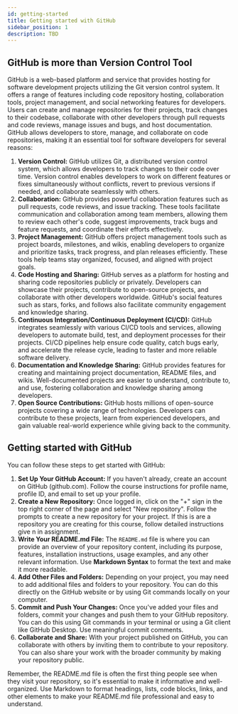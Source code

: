 ```yaml
---
id: getting-started
title: Getting started with GitHub
sidebar_position: 1
description: TBD
---
```


## GitHub is more than Version Control Tool

GitHub is a web-based platform and service that provides hosting for software development projects utilizing the Git version control system. It offers a range of features including code repository hosting, collaboration tools, project management, and social networking features for developers. Users can create and manage repositories for their projects, track changes to their codebase, collaborate with other developers through pull requests and code reviews, manage issues and bugs, and host documentation. GitHub allows developers to store, manage, and collaborate on code repositories, making it an essential tool for software developers for several reasons:

1. **Version Control:** GitHub utilizes Git, a distributed version control system, which allows developers to track changes to their code over time. Version control enables developers to work on different features or fixes simultaneously without conflicts, revert to previous versions if needed, and collaborate seamlessly with others.
2. **Collaboration:** GitHub provides powerful collaboration features such as pull requests, code reviews, and issue tracking. These tools facilitate communication and collaboration among team members, allowing them to review each other's code, suggest improvements, track bugs and feature requests, and coordinate their efforts effectively.
3. **Project Management:** GitHub offers project management tools such as project boards, milestones, and wikis, enabling developers to organize and prioritize tasks, track progress, and plan releases efficiently. These tools help teams stay organized, focused, and aligned with project goals.
4. **Code Hosting and Sharing:** GitHub serves as a platform for hosting and sharing code repositories publicly or privately. Developers can showcase their projects, contribute to open-source projects, and collaborate with other developers worldwide. GitHub's social features such as stars, forks, and follows also facilitate community engagement and knowledge sharing.
5. **Continuous Integration/Continuous Deployment (CI/CD):** GitHub integrates seamlessly with various CI/CD tools and services, allowing developers to automate build, test, and deployment processes for their projects. CI/CD pipelines help ensure code quality, catch bugs early, and accelerate the release cycle, leading to faster and more reliable software delivery.
6. **Documentation and Knowledge Sharing:** GitHub provides features for creating and maintaining project documentation, README files, and wikis. Well-documented projects are easier to understand, contribute to, and use, fostering collaboration and knowledge sharing among developers.
7. **Open Source Contributions:** GitHub hosts millions of open-source projects covering a wide range of technologies. Developers can contribute to these projects, learn from experienced developers, and gain valuable real-world experience while giving back to the community.

## Getting started with GitHub

You can follow these steps to get started with GitHub:

1. **Set Up Your GitHub Account:** If you haven't already, create an account on GitHub (github.com). Follow the course instructions for profile name, profile ID, and email to set up your profile.
2. **Create a New Repository:** Once logged in, click on the "+" sign in the top right corner of the page and select "New repository". Follow the prompts to create a new repository for your project. If this is are a repository you are creating for this course, follow detailed instructions give n in assignment.
3. **Write Your README.md File:** The `README.md` file is where you can provide an overview of your repository content, including its purpose, features, installation instructions, usage examples, and any other relevant information. Use **Markdown Syntax** to format the text and make it more readable.
4. **Add Other Files and Folders:** Depending on your project, you may need to add additional files and folders to your repository. You can do this directly on the GitHub website or by using Git commands locally on your computer.
5. **Commit and Push Your Changes:** Once you've added your files and folders, commit your changes and push them to your GitHub repository. You can do this using Git commands in your terminal or using a Git client like GitHub Desktop. Use meaningful commit comments.
6. **Collaborate and Share:** With your project published on GitHub, you can collaborate with others by inviting them to contribute to your repository. You can also share your work with the broader community by making your repository public.

Remember, the README.md file is often the first thing people see when they visit your repository, so it's essential to make it informative and well-organized. Use Markdown to format headings, lists, code blocks, links, and other elements to make your README.md file professional and easy to understand.
